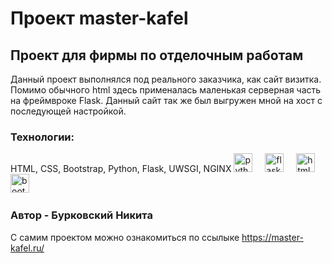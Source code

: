# Проект master-kafel
## Проект для фирмы по отделочным работам
Данный проект выполнялся под реального заказчика, как сайт визитка.
Помимо обычного html здесь применалась маленькая серверная часть на фреймвроке Flask.
Данный сайт так же был выгружен мной на хост с последующей настройкой. 

### Технологии:

HTML, CSS, Bootstrap, Python, Flask, UWSGI, NGINX
<img src="https://cdn.jsdelivr.net/gh/devicons/devicon/icons/python/python-original.svg" height="30" alt="python logo"  />
  <img width="12" />
<img src="https://cdn.jsdelivr.net/gh/devicons/devicon/icons/flask/flask-original.svg" height="30" alt="flask logo"  />
  <img width="12" />
<img src="https://cdn.jsdelivr.net/gh/devicons/devicon/icons/html5/html5-original.svg" height="30" alt="html5 logo"  />
  <img width="12" />
<img src="https://cdn.jsdelivr.net/gh/devicons/devicon/icons/bootstrap/bootstrap-original.svg" height="30" alt="bootstrap logo"  />
  <img width="12" />

### Автор - Бурковский Никита

С самим проектом можно ознакомиться по ссылыке
https://master-kafel.ru/
